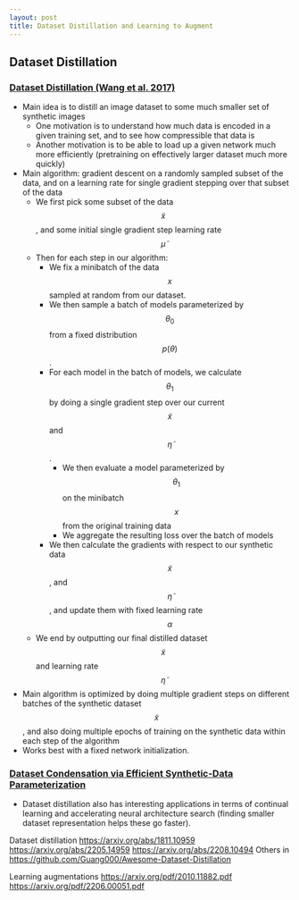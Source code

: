 ```yaml
---
layout: post
title: Dataset Distillation and Learning to Augment
---
```

## Dataset Distillation
### [Dataset Distillation (Wang et al. 2017)](https://arxiv.org/abs/1811.10959)
* Main idea is to distill an image dataset to some much smaller set of synthetic images
    * One motivation is to understand how much data is encoded in a given training set, and to see how compressible that data is
    * Another motivation is to be able to load up a given network much more efficiently (pretraining on effectively larger dataset much more quickly)
* Main algorithm: gradient descent on a randomly sampled subset of the data, and on a learning rate for single gradient stepping over that subset of the data
    * We first pick some subset of the data $$\tilde{x}$$, and some initial single gradient step learning rate $$\tilde{\mu}$$
    * Then for each step in our algorithm:
        * We fix a minibatch of the data $$x$$ sampled at random from our dataset.
        * We then sample a batch of models parameterized by $$\theta_0$$ from a fixed distribution $$p(\theta)$$. 
        * For each model in the batch of models, we calculate $$\theta_1$$ by doing a single gradient step over our current $$\tilde{x}$$ and $$\tilde{\eta}$$.
            * We then evaluate a model parameterized by $$\theta_1$$ on the minibatch $$x$$ from the original training data
            * We aggregate the resulting loss over the batch of models
        * We then calculate the gradients with respect to our synthetic data $$\tilde{x}$$, and $$\tilde{\eta}$$, and update them with fixed learning rate $$\alpha$$
    * We end by outputting our final distilled dataset $$\tilde{x}$$ and learning rate $$\tilde{\eta}$$
* Main algorithm is optimized by doing multiple gradient steps on different batches of the synthetic dataset $$\tilde{x}$$, and also doing multiple epochs of training on the synthetic data within each step of the algorithm
* Works best with a fixed network initialization.

### [Dataset Condensation via Efficient Synthetic-Data Parameterization](https://arxiv.org/abs/2205.14959)
* Dataset distillation also has interesting applications in terms of continual learning and accelerating neural architecture search (finding smaller dataset representation helps these go faster).







Dataset distillation
https://arxiv.org/abs/1811.10959
https://arxiv.org/abs/2205.14959
https://arxiv.org/abs/2208.10494
Others in https://github.com/Guang000/Awesome-Dataset-Distillation

Learning augmentations
https://arxiv.org/pdf/2010.11882.pdf
https://arxiv.org/pdf/2206.00051.pdf
